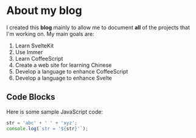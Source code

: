 About my blog
=============

I created this **blog** mainly to allow me to document
**all** of
the projects that I'm working on. My main goals are:

1. Learn SvelteKit
2. Use Immer
3. Learn CoffeeScript
3. Create a web site for learning Chinese
4. Develop a language to enhance CoffeeScript
5. Develop a language to enhance Svelte

Code Blocks
-----------

Here is some sample JavaScript code:

```javascript
str = 'abc' + ' ' + 'xyz';
console.log(`str = '${str}'`);
```

